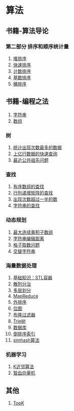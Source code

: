 # 算法
## 书籍-算法导论
### 第二部分 排序和顺序统计量
1. [堆排序](https://github.com/rainbowda/learning-algorithm/tree/master/src/main/java/com/learningAlgorithm/heapSort)
2. [快速排序](https://github.com/rainbowda/learning-algorithm/tree/master/src/main/java/com/learningAlgorithm/quickSort)
3. [计数排序](https://github.com/rainbowda/learning-algorithm/tree/master/src/main/java/com/learningAlgorithm/countingSort)
4. [基数排序](https://github.com/rainbowda/learning-algorithm/tree/master/src/main/java/com/learningAlgorithm/radixSort)
5. [桶排序](https://github.com/rainbowda/learning-algorithm/tree/master/src/main/java/com/learningAlgorithm/bucketSort)



## 书籍-编程之法


1. [字符串](https://github.com/rainbowda/learning-algorithm/tree/master/src/main/java/com/learningAlgorithm/string)
2. [数组](https://github.com/rainbowda/learning-algorithm/tree/master/src/main/java/com/learningAlgorithm/array)

### 树
1. [统计出现次数最多的数据]()
2. [上亿行数据的快速查询]()
3. [最近公共祖先问题]()

### 查找
1. [有序数组的查找]()
2. [行列递增矩阵的查找]()
3. [出现次数超过一半的数]()
4. [字符串的查找]()

### 动态规划
1. [最大连续乘积子数组]()
2. [字符串编辑距离]()
3. [格子取数问题]()
4. [交替字符串]()

### 海量数据处理
1. [基础知识：STL容器]()
1. [散列分治]()
1. [多层划分]()
1. [MapReduce]()
1. [外排序]()
1. [位图]()
1. [布隆过滤器]()
1. [Trie树]()
1. [数据库]()
1. [倒排序索引]()
1. [simhash算法]()

### 机器学习
1. [K近邻算法]()
1. [智齿向量机]()


## 其他
1. [TopK](https://github.com/rainbowda/learning-algorithm/tree/master/src/main/java/com/learningAlgorithm/topK)

